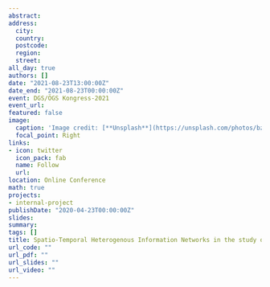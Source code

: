 ```yaml
---
abstract: 
address:
  city: 
  country: 
  postcode: 
  region: 
  street: 
all_day: true
authors: []
date: "2021-08-23T13:00:00Z"
date_end: "2021-08-23T00:00:00Z"
event: DGS/ÖGS Kongress-2021  
event_url: 
featured: false
image:
  caption: 'Image credit: [**Unsplash**](https://unsplash.com/photos/bzdhc5b3Bxs)'
  focal_point: Right
links:
- icon: twitter
  icon_pack: fab
  name: Follow
  url: 
location: Online Conference
math: true
projects:
- internal-project
publishDate: "2020-04-23T00:00:00Z"
slides:
summary: 
tags: []
title: Spatio-Temporal Heterogenous Information Networks in the study of transnational issue publics on social media
url_code: ""
url_pdf: ""
url_slides: ""
url_video: ""
---
```

